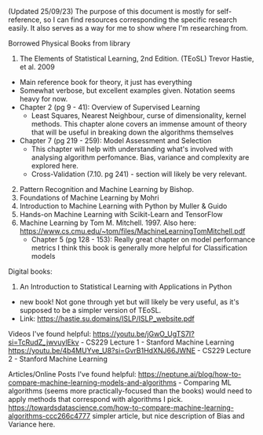 (Updated 25/09/23)
The purpose of this document is mostly for self-reference, so I can find resources corresponding the specific research easily. It also serves as a way for me to show where I'm researching from.

Borrowed Physical Books from library
1) The Elements of Statistical Learning, 2nd Edition. (TEoSL) Trevor Hastie, et al. 2009
  - Main reference book for theory, it just has everything
  - Somewhat verbose, but excellent examples given. Notation seems heavy for now.
  - Chapter 2 (pg 9 - 41): Overview of Supervised Learning
    - Least Squares, Nearest Neighbour, curse of dimensionality, kernel methods. This chapter alone covers an immense amount of theory that will be useful in breaking down the algorithms themselves
  - Chapter 7 (pg 219 - 259): Model Assessment and Selection
    - This chapter will help with understanding what's involved with analysing algorithm perfomance. Bias, variance and complexity are explored here.
    - Cross-Validation (7.10. pg 241) - section will likely be very relevant.
2) Pattern Recognition and Machine Learning by Bishop. 
3) Foundations of Machine Learning by Mohri
4) Introduction to Machine Learning with Python by Muller & Guido
5) Hands-on Machine Learning with Scikit-Learn and TensorFlow
6) Machine Learning by Tom M. Mitchell. 1997.
  Also here: https://www.cs.cmu.edu/~tom/files/MachineLearningTomMitchell.pdf
    - Chapter 5 (pg 128 - 153): Really great chapter on model performance metrics
  I think this book is generally more helpful for Classification models

Digital books:
1) An Introduction to Statistical Learning with Applications in Python
  - new book! Not gone through yet but will likely be very useful, as it's supposed to be a simpler version of TEoSL.
  - Link: https://hastie.su.domains/ISLP/ISLP_website.pdf

Videos I've found helpful:
  https://youtu.be/jGwO_UgTS7I?si=TcRudZ_jwvuylEkv - CS229 Lecture 1 - Stanford Machine Learning
  https://youtu.be/4b4MUYve_U8?si=GvrB1HdXNJ66JWNE - CS229 Lecture 2 - Stanford Machine Learning

Articles/Online Posts I've found helpful:
  https://neptune.ai/blog/how-to-compare-machine-learning-models-and-algorithms - Comparing ML algorithms (seems more practically-focused than the books) would need to apply methods that correspond with algorithms I pick.
  https://towardsdatascience.com/how-to-compare-machine-learning-algorithms-ccc266c4777 simpler article, but nice description of Bias and Variance here.